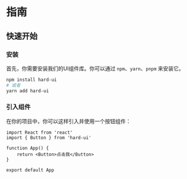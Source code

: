 # 指南

## 快速开始

### 安装

首先，你需要安装我们的UI组件库。你可以通过 `npm`、`yarn`、`pnpm` 来安装它。

```bash
npm install hard-ui
# 或者
yarn add hard-ui
```

### 引入组件

在你的项目中，你可以这样引入并使用一个按钮组件：

```tsx
import React from 'react'
import { Button } from 'hard-ui'

function App() {
	return <Button>点击我</Button>
}

export default App
```

